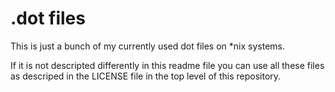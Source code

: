 # .dot files
This is just a bunch of my currently used dot files on *nix systems.

If it is not descripted differently in this readme file you can use all these files as descriped in the LICENSE file in the top level of this repository.
